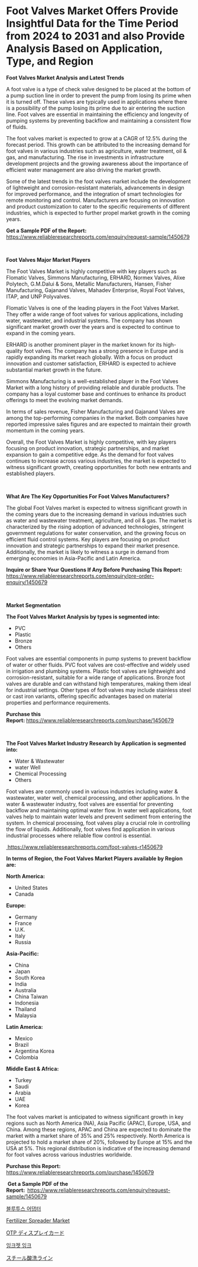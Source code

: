 <p><h1>Foot Valves Market Offers Provide Insightful Data for the Time Period from 2024 to 2031 and also Provide Analysis Based on Application, Type, and Region</h1></p><p><strong>Foot Valves Market Analysis and Latest Trends</strong></p>
<p><p>A foot valve is a type of check valve designed to be placed at the bottom of a pump suction line in order to prevent the pump from losing its prime when it is turned off. These valves are typically used in applications where there is a possibility of the pump losing its prime due to air entering the suction line. Foot valves are essential in maintaining the efficiency and longevity of pumping systems by preventing backflow and maintaining a consistent flow of fluids.</p><p>The foot valves market is expected to grow at a CAGR of 12.5% during the forecast period. This growth can be attributed to the increasing demand for foot valves in various industries such as agriculture, water treatment, oil & gas, and manufacturing. The rise in investments in infrastructure development projects and the growing awareness about the importance of efficient water management are also driving the market growth.</p><p>Some of the latest trends in the foot valves market include the development of lightweight and corrosion-resistant materials, advancements in design for improved performance, and the integration of smart technologies for remote monitoring and control. Manufacturers are focusing on innovation and product customization to cater to the specific requirements of different industries, which is expected to further propel market growth in the coming years.</p></p>
<p><strong>Get a Sample PDF of the Report:&nbsp;</strong> <a href="https://www.reliableresearchreports.com/enquiry/request-sample/1450679">https://www.reliableresearchreports.com/enquiry/request-sample/1450679</a></p>
<p>&nbsp;</p>
<p><strong>Foot Valves Major Market Players</strong></p>
<p><p>The Foot Valves Market is highly competitive with key players such as Flomatic Valves, Simmons Manufacturing, ERHARD, Normex Valves, Alixe Polytech, G.M.Dalui & Sons, Metallic Manufacturers, Hansen, Fisher Manufacturing, Gajanand Valves, Mahadev Enterprise, Royal Foot Valves, ITAP, and UNP Polyvalves.</p><p>Flomatic Valves is one of the leading players in the Foot Valves Market. They offer a wide range of foot valves for various applications, including water, wastewater, and industrial systems. The company has shown significant market growth over the years and is expected to continue to expand in the coming years.</p><p>ERHARD is another prominent player in the market known for its high-quality foot valves. The company has a strong presence in Europe and is rapidly expanding its market reach globally. With a focus on product innovation and customer satisfaction, ERHARD is expected to achieve substantial market growth in the future.</p><p>Simmons Manufacturing is a well-established player in the Foot Valves Market with a long history of providing reliable and durable products. The company has a loyal customer base and continues to enhance its product offerings to meet the evolving market demands.</p><p>In terms of sales revenue, Fisher Manufacturing and Gajanand Valves are among the top-performing companies in the market. Both companies have reported impressive sales figures and are expected to maintain their growth momentum in the coming years.</p><p>Overall, the Foot Valves Market is highly competitive, with key players focusing on product innovation, strategic partnerships, and market expansion to gain a competitive edge. As the demand for foot valves continues to increase across various industries, the market is expected to witness significant growth, creating opportunities for both new entrants and established players.</p></p>
<p>&nbsp;</p>
<p><strong>What Are The Key Opportunities For Foot Valves Manufacturers?</strong></p>
<p><p>The global Foot Valves market is expected to witness significant growth in the coming years due to the increasing demand in various industries such as water and wastewater treatment, agriculture, and oil & gas. The market is characterized by the rising adoption of advanced technologies, stringent government regulations for water conservation, and the growing focus on efficient fluid control systems. Key players are focusing on product innovation and strategic partnerships to expand their market presence. Additionally, the market is likely to witness a surge in demand from emerging economies in Asia-Pacific and Latin America.</p></p>
<p><strong>Inquire or Share Your Questions If Any Before Purchasing This Report:</strong> <a href="https://www.reliableresearchreports.com/enquiry/pre-order-enquiry/1450679">https://www.reliableresearchreports.com/enquiry/pre-order-enquiry/1450679</a></p>
<p>&nbsp;</p>
<p><strong>Market Segmentation</strong></p>
<p><strong>The Foot Valves Market Analysis by types is segmented into:</strong></p>
<p><ul><li>PVC</li><li>Plastic</li><li>Bronze</li><li>Others</li></ul></p>
<p><p>Foot valves are essential components in pump systems to prevent backflow of water or other fluids. PVC foot valves are cost-effective and widely used in irrigation and plumbing systems. Plastic foot valves are lightweight and corrosion-resistant, suitable for a wide range of applications. Bronze foot valves are durable and can withstand high temperatures, making them ideal for industrial settings. Other types of foot valves may include stainless steel or cast iron variants, offering specific advantages based on material properties and performance requirements.</p></p>
<p><strong>Purchase this Report:&nbsp;</strong><a href="https://www.reliableresearchreports.com/purchase/1450679">https://www.reliableresearchreports.com/purchase/1450679</a></p>
<p>&nbsp;</p>
<p><strong>The Foot Valves Market Industry Research by Application is segmented into:</strong></p>
<p><ul><li>Water & Wastewater</li><li>water Well</li><li>Chemical Processing</li><li>Others</li></ul></p>
<p><p>Foot valves are commonly used in various industries including water & wastewater, water well, chemical processing, and other applications. In the water & wastewater industry, foot valves are essential for preventing backflow and maintaining optimal water flow. In water well applications, foot valves help to maintain water levels and prevent sediment from entering the system. In chemical processing, foot valves play a crucial role in controlling the flow of liquids. Additionally, foot valves find application in various industrial processes where reliable flow control is essential.</p></p>
<p><a href="https://www.reliableresearchreports.com/foot-valves-r1450679">&nbsp;https://www.reliableresearchreports.com/foot-valves-r1450679</a></p>
<p><strong>In terms of Region, the Foot Valves Market Players available by Region are:</strong></p>
<p>
    <p> <strong> North America: </strong>
        <ul>
            <li>United States</li>
            <li>Canada</li>
        </ul>
        </p> 
    <p> <strong> Europe: </strong>
        <ul>
            <li>Germany</li>
            <li>France</li>
            <li>U.K.</li>
            <li>Italy</li>
            <li>Russia</li>
        </ul>
        </p> 
    <p> <strong> Asia-Pacific: </strong>
        <ul>
            <li>China</li>
            <li>Japan</li>
            <li>South Korea</li>
            <li>India</li>
            <li>Australia</li>
            <li>China Taiwan</li>
            <li>Indonesia</li>
            <li>Thailand</li>
            <li>Malaysia</li>
        </ul>
        </p> 
    <p> <strong> Latin America: </strong>
        <ul>
            <li>Mexico</li>
            <li>Brazil</li>
            <li>Argentina Korea</li>
            <li>Colombia</li>
        </ul>
        </p> 
    <p> <strong> Middle East & Africa: </strong>
        <ul>
            <li>Turkey</li>
            <li>Saudi</li>
            <li>Arabia</li>
            <li>UAE</li>
            <li>Korea</li>
        </ul>
    </p>
    </p>
<p><p>The foot valves market is anticipated to witness significant growth in key regions such as North America (NA), Asia Pacific (APAC), Europe, USA, and China. Among these regions, APAC and China are expected to dominate the market with a market share of 35% and 25% respectively. North America is projected to hold a market share of 20%, followed by Europe at 15% and the USA at 5%. This regional distribution is indicative of the increasing demand for foot valves across various industries worldwide.</p></p>
<p><strong>Purchase this Report: </strong><a href="https://www.reliableresearchreports.com/purchase/1450679">https://www.reliableresearchreports.com/purchase/1450679</a></p>
<p>&nbsp;<strong>Get a Sample PDF of the Report:&nbsp;&nbsp;</strong><a href="https://www.reliableresearchreports.com/enquiry/request-sample/1450679">https://www.reliableresearchreports.com/enquiry/request-sample/1450679</a></p>
<p><strong></strong></p>
<p><p><a href="https://medium.com/@axintepreda1/%EB%B8%94%EB%A3%A8%ED%88%AC%EC%8A%A4-%EC%96%B4%EB%8C%91%ED%84%B0-%EC%8B%9C%EC%9E%A5-%EA%B2%BD%EC%9F%81-%EB%B6%84%EC%84%9D-%EC%8B%9C%EC%9E%A5-%ED%8A%B8%EB%A0%8C%EB%93%9C-%EB%B0%8F-2031%EB%85%84%EA%B9%8C%EC%A7%80%EC%9D%98-%EC%98%88%EC%B8%A1-c842b14273f7">블루투스 어댑터</a></p><p><a href="https://github.com/marloy8/Market-Research-Report-List-4/blob/main/fertilizer-spreader-market.md">Fertilizer Spreader Market</a></p><p><a href="https://github.com/mcbeesbxa270/Market-Research-Report-List-1/blob/main/933048143399.md">OTP ディスプレイカード</a></p><p><a href="https://medium.com/@dayanarunolfsdottir/%EC%9E%89%ED%81%AC%EC%A0%AF-%EC%9E%89%ED%81%AC-%EC%8B%9C%EC%9E%A5%EC%9D%80-%EC%8B%9C%EC%9E%A5-%EC%A0%90%EC%9C%A0%EC%9C%A8-%EC%8B%9C%EC%9E%A5-%EB%8F%99%ED%96%A5-%EB%B0%8F-%EC%8B%9C%EC%9E%A5-%EC%84%B1%EC%9E%A5%EC%97%90-%EB%8C%80%ED%95%9C-%EC%A0%95%EB%B3%B4%EB%A5%BC-%EC%A0%9C%EA%B3%B5%ED%95%A9%EB%8B%88%EB%8B%A4-1067e6753f2f">잉크젯 잉크</a></p><p><a href="https://medium.com/@barrymundy88/%E9%8B%BC%E3%81%AE%E3%83%94%E3%83%83%E3%82%B1%E3%83%AA%E3%83%B3%E3%82%B0%E3%83%A9%E3%82%A4%E3%83%B3%E5%B8%82%E5%A0%B4-%E5%B8%82%E5%A0%B4%E3%82%B7%E3%82%A7%E3%82%A2-%E5%B8%82%E5%A0%B4%E5%8B%95%E5%90%91-%E3%81%8A%E3%82%88%E3%81%B3%E5%B0%86%E6%9D%A5%E3%81%AE%E6%88%90%E9%95%B7%E3%82%92%E6%8E%A2%E3%82%8B-7741d64a9342">スチール酸洗ライン</a></p></p>